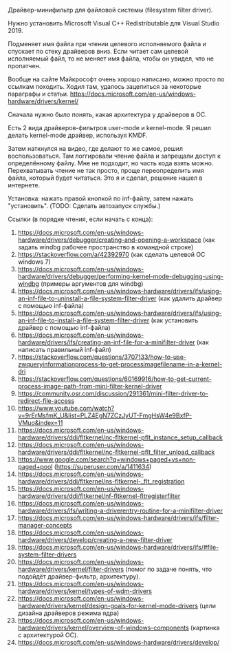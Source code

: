 Драйвер-минифильтр для файловой системы (filesystem filter driver).

Нужно установить Microsoft Visual C++ Redistributable для Visual Studio 2019.

Подменяет имя файла при чтении целевого исполняемого файла и спускает по стеку драйверов вниз. Если читает сам целевой исполняемый файл, то не меняет имя файла, чтобы он увидел, что не пропатчен.

Вообще на сайте Майкрософт очень хорошо написано, можно просто по ссылкам походить. Ходил там, удалось зацепиться за некоторые параграфы и статьи. https://docs.microsoft.com/en-us/windows-hardware/drivers/kernel/

Сначала нужно было понять, какая архитектура у драйверов в ОС.

Есть 2 вида драйверов-фильтров user-mode и kernel-mode. Я решил делать kernel-mode драйвер, используя KMDF.

Затем наткнулся на видео, где делают то же самое, решил воспользоваться. Там логгировали чтение файла и запрещали доступ к определённому файлу. Мне не подходит, но часть кода взять можно.
Перехватывать чтение не так просто, проще переопределить имя файла, который будет читаться. Это я и сделал, решение нашел в интернете.

Установка: нажать правой кнопкой по inf-файлу, затем нажать "установить". (TODO: Сделать автозапуск службы.)

Ссылки (в порядке чтения, если начать с конца):
1. https://docs.microsoft.com/en-us/windows-hardware/drivers/debugger/creating-and-opening-a-workspace (как задать windbg рабочее пространство в командной строке)
1. https://stackoverflow.com/a/42392970 (как сделать целевой ОС windows 7)
1. https://docs.microsoft.com/en-us/windows-hardware/drivers/debugger/performing-kernel-mode-debugging-using-windbg (примеры аргументов для windbg)
1. https://docs.microsoft.com/en-us/windows-hardware/drivers/ifs/using-an-inf-file-to-uninstall-a-file-system-filter-driver (как удалить драйвер с помощью inf-файла)
1. https://docs.microsoft.com/en-us/windows-hardware/drivers/ifs/using-an-inf-file-to-install-a-file-system-filter-driver (как установить драйвер с помощью inf-файла)
1. https://docs.microsoft.com/en-us/windows-hardware/drivers/ifs/creating-an-inf-file-for-a-minifilter-driver (как написать правильный inf-файл)
1. https://stackoverflow.com/questions/3707133/how-to-use-zwqueryinformationprocess-to-get-processimagefilename-in-a-kernel-dri
1. https://stackoverflow.com/questions/60169916/how-to-get-current-process-image-path-from-mini-filter-kernel-driver
1. https://community.osr.com/discussion/291361/mini-filter-driver-to-redirect-file-access
1. https://www.youtube.com/watch?v=9rErMsfmK_U&list=PLZ4EgN7ZCzJyUT-FmgHsW4e9BxfP-VMuo&index=11
1. https://docs.microsoft.com/en-us/windows-hardware/drivers/ddi/fltkernel/nc-fltkernel-pflt_instance_setup_callback
1. https://docs.microsoft.com/en-us/windows-hardware/drivers/ddi/fltkernel/nc-fltkernel-pflt_filter_unload_callback
1. https://www.google.com/search?q=windows+paged+vs+non-paged+pool (https://superuser.com/a/1411634)
1. https://docs.microsoft.com/en-us/windows-hardware/drivers/ddi/fltkernel/ns-fltkernel-_flt_registration
1. https://docs.microsoft.com/en-us/windows-hardware/drivers/ddi/fltkernel/nf-fltkernel-fltregisterfilter
1. https://docs.microsoft.com/en-us/windows-hardware/drivers/ifs/writing-a-driverentry-routine-for-a-minifilter-driver
1. https://docs.microsoft.com/en-us/windows-hardware/drivers/ifs/filter-manager-concepts
1. https://docs.microsoft.com/en-us/windows-hardware/drivers/develop/creating-a-new-filter-driver
1. https://docs.microsoft.com/en-us/windows-hardware/drivers/ifs/#file-system-filter-drivers
1. https://docs.microsoft.com/en-us/windows-hardware/drivers/kernel/filter-drivers (помог по задаче понять, что подойдёт драйвер-фильтр, архитектуру).
1. https://docs.microsoft.com/en-us/windows-hardware/drivers/kernel/types-of-wdm-drivers
1. https://docs.microsoft.com/en-us/windows-hardware/drivers/kernel/design-goals-for-kernel-mode-drivers (цели дизайна драйверов режима ядра)
1. https://docs.microsoft.com/en-us/windows-hardware/drivers/kernel/overview-of-windows-components (картинка с архитектурой ОС).
1. https://docs.microsoft.com/en-us/windows-hardware/drivers/develop/
